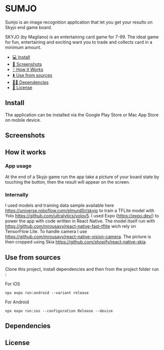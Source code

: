 # SUMJO

Sumjo is an image recognition application that let you get your results on Skyjo end game board.

SKYJO (by Magilano) is an entertaining card game for 7-99. The ideal game for fun, entertaining and exciting want you to trade and collects card in a minimum amount.

- [💻 Install](#install)
- [📸 Screenshots](#screenshots)
- [❔️ How it Works](#how-it-works)
- [⬇️ Use from sources](#use-from-sources)
- [👨‍💼 Dependencies](#dependencies)
- [📜 License](#license)

## Install

The application can be installed via the Google Play Store or Mac App Store on mobile device.

## Screenshots

## How it works

### App usage

At the end of a Skyjo game run the app take a picture of your board state by touching the button, then the result will appear on the screen.

### Internally

I used models and training data sample available here https://universe.roboflow.com/elmurd0r/skyjo to train a TFLite model with Yolo https://github.com/ultralytics/yolov5. I used Expo (https://expo.dev/) to power the app with code written in React Native. The model itself run with https://github.com/mrousavy/react-native-fast-tflite wich rely on TensorFlow Lite. To handle camera I use https://github.com/mrousavy/react-native-vision-camera. The picture is then cropped using Skia https://github.com/shopify/react-native-skia.

## Use from sources

Clone this project, install dependencies and then from the project folder run :

For iOS

```
npx expo run:android --variant release
```

For Android

```
npx expo run:ios --configuration Release --device
```

## Dependencies

## License
